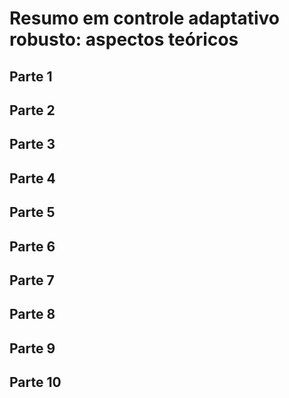 # Resumo em controle adaptativo robusto: aspectos teóricos

## Parte 1



## Parte 2
## Parte 3
## Parte 4
## Parte 5
## Parte 6
## Parte 7
## Parte 8
## Parte 9
## Parte 10